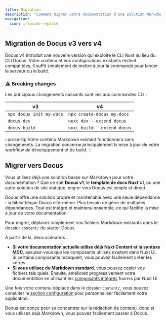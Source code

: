 ```yaml
---
title: Migration
description: "Comment migrer votre documentation d'une solution Markdown existante vers Docus"
navigation:
  icon: i-lucide-replace
---
```


## **Migration de Docus v3 vers v4**

Docus v4 introduit une nouvelle version qui exploite le CLI Nuxt au lieu du CLI Docus. Votre contenu et vos configurations existants restent compatibles, il suffit simplement de mettre à jour la commande pour lancer le serveur ou le build.

### ⚠️ Breaking changes

Les principaux changements cassants sont liés aux commandes CLI :

| v3 | v4 |
|--------------|----| 
| `npx docus init my-docs` | `npx create-docus my-docs` |
| `docus dev` | `nuxt dev --extend docus` |
| `docus build` | `nuxt build --extend docus` |

::prose-tip
Votre contenu Markdown existant fonctionnera sans changements. La migration concerne principalement la mise à jour de votre workflow de développement et de build.
::

## **Migrer vers Docus**

Vous utilisez déjà une solution basée sur Markdown pour votre documentation ? Que ce soit **Docus v1**, le **template de docs Nuxt UI**, ou une autre solution de site statique, migrer vers Docus est simple et direct.

Docus offre une solution propre et maintenable avec une seule dépendance : la bibliothèque Docus elle-même. Plus besoin de gérer de multiples dépendances. Tout est intégré et maintenu ensemble, ce qui facilite la mise à jour de votre documentation.

Pour migrer, déplacez simplement vos fichiers Markdown existants dans le dossier `content/` du starter Docus.

À partir de là, deux scénarios :

- **Si votre documentation actuelle utilise déjà Nuxt Content et la syntaxe MDC**, assurez-vous que les composants utilisés existent dans Nuxt UI. Si certains composants manquent, vous pouvez facilement créer les vôtres.
- **Si vous utilisez du Markdown standard**, vous pouvez copier vos fichiers tels quels. Ensuite, améliorez progressivement votre documentation en utilisant les [composants intégrés](/fr/essentials/components) fournis par Nuxt UI.

Une fois votre contenu déplacé dans le dossier `content/`, vous pouvez consulter la [section configuration](/fr/concepts/configuration) pour personnaliser facilement votre application.

Docus est conçu pour se concentrer sur la rédaction de contenu, donc si vous utilisez déjà Markdown, vous pouvez facilement passer à Docus.
